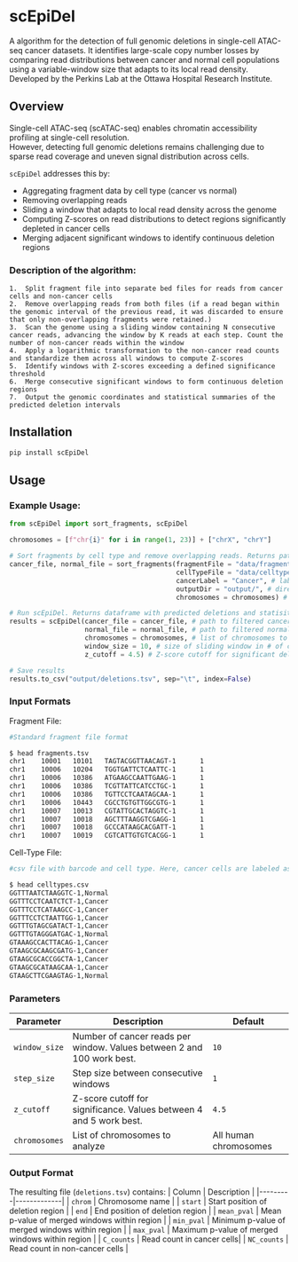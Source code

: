 # scEpiDel

A algorithm for the detection of full genomic deletions in single-cell ATAC-seq cancer datasets. It identifies large-scale copy number losses by comparing read distributions between cancer and normal cell populations using a variable-window size that adapts to its local read density. Developed by the Perkins Lab at the Ottawa Hospital Research Institute.

## Overview

Single-cell ATAC-seq (scATAC-seq) enables chromatin accessibility profiling at single-cell resolution.  
However, detecting full genomic deletions remains challenging due to sparse read coverage and uneven signal distribution across cells.

`scEpiDel` addresses this by:

- Aggregating fragment data by cell type (cancer vs normal)
- Removing overlapping reads
- Sliding a window that adapts to local read density across the genome
- Computing Z-scores on read distributions to detect regions significantly depleted in cancer cells
- Merging adjacent significant windows to identify continuous deletion regions

### Description of the algorithm:

    1.  Split fragment file into separate bed files for reads from cancer cells and non-cancer cells
    2.  Remove overlapping reads from both files (if a read began within the genomic interval of the previous read, it was discarded to ensure that only non-overlapping fragments were retained.)
    3.  Scan the genome using a sliding window containing N consecutive cancer reads, advancing the window by K reads at each step. Count the number of non-cancer reads within the window
    4.  Apply a logarithmic transformation to the non-cancer read counts and standardize them across all windows to compute Z-scores
    5.  Identify windows with Z-scores exceeding a defined significance threshold
    6.  Merge consecutive significant windows to form continuous deletion regions
    7.  Output the genomic coordinates and statistical summaries of the predicted deletion intervals

## Installation

```bash
pip install scEpiDel
```

## Usage

### Example Usage:

```python
from scEpiDel import sort_fragments, scEpiDel

chromosomes = [f"chr{i}" for i in range(1, 23)] + ["chrX", "chrY"]

# Sort fragments by cell type and remove overlapping reads. Returns paths to filtered fragment files.
cancer_file, normal_file = sort_fragments(fragmentFile = "data/fragments.tsv", # path to fragment file
                                          cellTypeFile = "data/celltypes.csv", # path to cell type file with barcodes and cancer cells labeled
                                          cancerLabel = "Cancer", # label used for cancer cells in cell type file
                                          outputDir = "output/", # directory to save filtered fragment files
                                          chromosomes = chromosomes) # list of chromosomes to process

# Run scEpiDel. Returns dataframe with predicted deletions and statisitcs.
results = scEpiDel(cancer_file = cancer_file, # path to filtered cancer fragment file
                   normal_file = normal_file, # path to filtered normal fragment file
                   chromosomes = chromosomes, # list of chromosomes to analyze
                   window_size = 10, # size of sliding window in # of cancer cell reads
                   z_cutoff = 4.5) # Z-score cutoff for significant deletions

# Save results
results.to_csv("output/deletions.tsv", sep="\t", index=False)
```
### Input Formats

Fragment File: 
```bash
#Standard fragment file format

$ head fragments.tsv 
chr1    10001   10101   TAGTACGGTTAACAGT-1      1
chr1    10006   10204   TGGTGATTCTCAATTC-1      1
chr1    10006   10386   ATGAAGCCAATTGAAG-1      1
chr1    10006   10386   TCGTTATTCATCCTGC-1      1
chr1    10006   10386   TGTTCCTCAATAGCAA-1      1
chr1    10006   10443   CGCCTGTGTTGGCGTG-1      1
chr1    10007   10013   CGTATTGCACTAGGTC-1      1
chr1    10007   10018   AGCTTTAAGGTCGAGG-1      1
chr1    10007   10018   GCCCATAAGCACGATT-1      1
chr1    10007   10019   CGTCATTGTGTCACGG-1      1
```
Cell-Type File: 
```bash
#csv file with barcode and cell type. Here, cancer cells are labeled as "Cancer" but the cancer label can be set using the cancerLabel parameter in sort_fragments()

$ head celltypes.csv
GGTTTAATCTAAGGTC-1,Normal
GGTTTCCTCAATCTCT-1,Cancer
GGTTTCCTCATAAGCC-1,Cancer
GGTTTCCTCTAATTGG-1,Cancer
GGTTTGTAGCGATACT-1,Cancer
GGTTTGTAGGGATGAC-1,Normal
GTAAAGCCACTTACAG-1,Cancer
GTAAGCGCAAGCGATG-1,Cancer
GTAAGCGCACCGGCTA-1,Cancer
GTAAGCGCATAAGCAA-1,Cancer
GTAAGCTTCGAAGTAG-1,Normal
```



### Parameters

| Parameter | Description | Default |
|------------|-------------|----------|
| `window_size` | Number of cancer reads per window. Values between 2 and 100 work best.  | `10` |
| `step_size` | Step size between consecutive windows | `1` |
| `z_cutoff` | Z-score cutoff for significance. Values between 4 and 5 work best. | `4.5` |
| `chromosomes` | List of chromosomes to analyze | All human chromosomes |


### Output Format

The resulting file (`deletions.tsv`) contains:
| Column | Description |
|---------|-------------|
| `chrom` | Chromosome name |
| `start` | Start position of deletion region |
| `end` | End position of deletion region |
| `mean_pval` | Mean p-value of merged windows within region |
| `min_pval` | Minimum p-value of merged windows within region |
| `max_pval` | Maximum p-value of merged windows within region |
| `C_counts` | Read count in cancer cells|
| `NC_counts` | Read count in non-cancer cells |
